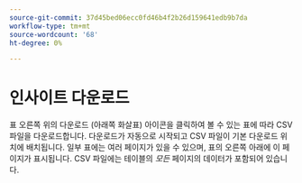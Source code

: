 ```yaml
---
source-git-commit: 37d45bed06ecc0fd46b4f2b26d159641edb9b7da
workflow-type: tm+mt
source-wordcount: '68'
ht-degree: 0%

---
```

# 인사이트 다운로드

표 오른쪽 위의 다운로드 (아래쪽 화살표) 아이콘을 클릭하여 볼 수 있는 표에 따라 CSV 파일을 다운로드합니다. 다운로드가 자동으로 시작되고 CSV 파일이 기본 다운로드 위치에 배치됩니다. 일부 표에는 여러 페이지가 있을 수 있으며, 표의 오른쪽 아래에 이 페이지가 표시됩니다. CSV 파일에는 테이블의 _모든_ 페이지의 데이터가 포함되어 있습니다.
